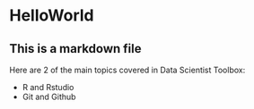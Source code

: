 HelloWorld
===================
## This is a markdown file
Here are 2 of the main topics covered in Data Scientist Toolbox:
* R and Rstudio
* Git and Github

